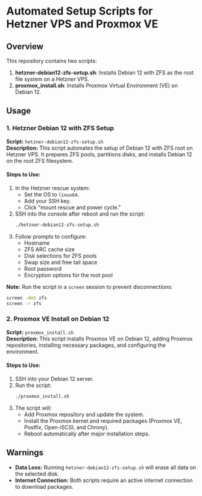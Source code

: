
# Automated Setup Scripts for Hetzner VPS and Proxmox VE

## Overview
This repository contains two scripts:
1. **hetzner-debian12-zfs-setup.sh**: Installs Debian 12 with ZFS as the root file system on a Hetzner VPS.
2. **proxmox_install.sh**: Installs Proxmox Virtual Environment (VE) on Debian 12.

## Usage

### 1. Hetzner Debian 12 with ZFS Setup
**Script:** `hetzner-debian12-zfs-setup.sh`  
**Description:** This script automates the setup of Debian 12 with ZFS root on Hetzner VPS. It prepares ZFS pools, partitions disks, and installs Debian 12 on the root ZFS filesystem.

#### Steps to Use:
1. In the Hetzner rescue system:
   - Set the OS to `linux64`.
   - Add your SSH key.
   - Click "mount rescue and power cycle."
2. SSH into the console after reboot and run the script:
   ```bash
   ./hetzner-debian12-zfs-setup.sh
   ```
3. Follow prompts to configure:
   - Hostname
   - ZFS ARC cache size
   - Disk selections for ZFS pools
   - Swap size and free tail space
   - Root password
   - Encryption options for the root pool

**Note:** Run the script in a `screen` session to prevent disconnections:
   ```bash
   screen -dmS zfs
   screen -r zfs
   ```

### 2. Proxmox VE Install on Debian 12
**Script:** `proxmox_install.sh`  
**Description:** This script installs Proxmox VE on Debian 12, adding Proxmox repositories, installing necessary packages, and configuring the environment.

#### Steps to Use:
1. SSH into your Debian 12 server.
2. Run the script:
   ```bash
   ./proxmox_install.sh
   ```
3. The script will:
   - Add Proxmox repository and update the system.
   - Install the Proxmox kernel and required packages (Proxmox VE, Postfix, Open-iSCSI, and Chrony).
   - Reboot automatically after major installation steps.

## Warnings
- **Data Loss:** Running `hetzner-debian12-zfs-setup.sh` will erase all data on the selected disk.
- **Internet Connection:** Both scripts require an active internet connection to download packages.
